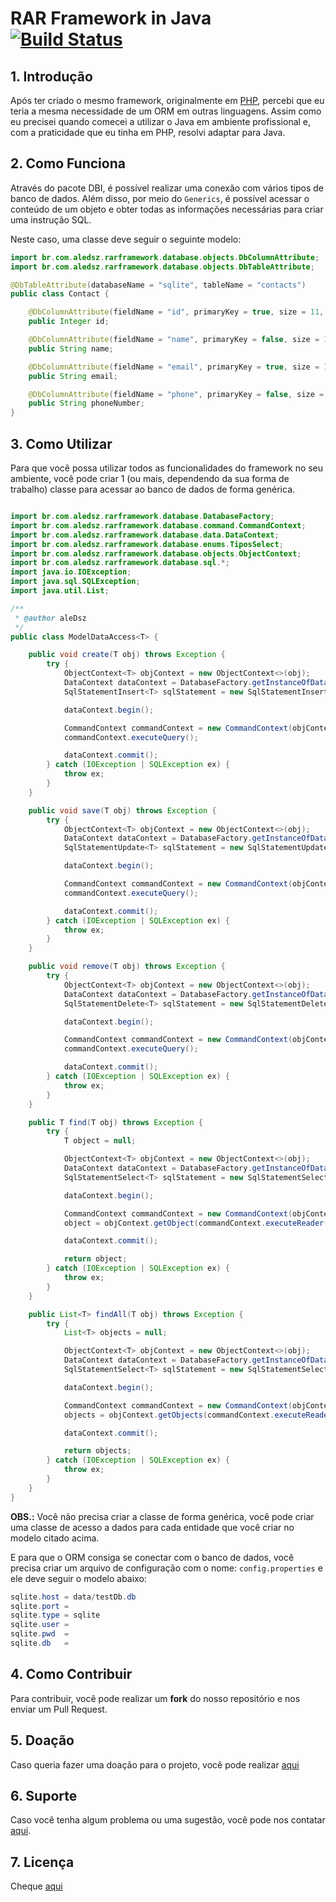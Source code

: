 # RAR Framework in Java [![Build Status](https://travis-ci.org/aleDsz/rarframework-java.svg?branch=master)](https://travis-ci.org/aleDsz/rarframework-java)

## 1. Introdução

Após ter criado o mesmo framework, originalmente em [PHP](https://github.com/aleDsz/rarframework), percebi que eu teria a mesma necessidade de um ORM em outras linguagens. Assim como eu precisei quando comecei a utilizar o Java em ambiente profissional e, com a praticidade que eu tinha em PHP, resolvi adaptar para Java.

## 2. Como Funciona

Através do pacote DBI, é possível realizar uma conexão com vários tipos de banco de dados. Além disso, por meio do `Generics`, é possível acessar o conteúdo de um objeto e obter todas as informações necessárias para criar uma instrução SQL.

Neste caso, uma classe deve seguir o seguinte modelo:

```java
import br.com.aledsz.rarframework.database.objects.DbColumnAttribute;
import br.com.aledsz.rarframework.database.objects.DbTableAttribute;

@DbTableAttribute(databaseName = "sqlite", tableName = "contacts")
public class Contact {

    @DbColumnAttribute(fieldName = "id", primaryKey = true, size = 11, type = "Integer")
    public Integer id;

    @DbColumnAttribute(fieldName = "name", primaryKey = false, size = 120, type = "String")
    public String name;

    @DbColumnAttribute(fieldName = "email", primaryKey = true, size = 120, type = "String")
    public String email;

    @DbColumnAttribute(fieldName = "phone", primaryKey = false, size = 30, type = "String")
    public String phoneNumber;
}

```

## 3. Como Utilizar

Para que você possa utilizar todos as funcionalidades do framework no seu ambiente, você pode criar 1 (ou mais, dependendo da sua forma de trabalho) classe para acessar ao banco de dados de forma genérica.

```java

import br.com.aledsz.rarframework.database.DatabaseFactory;
import br.com.aledsz.rarframework.database.command.CommandContext;
import br.com.aledsz.rarframework.database.data.DataContext;
import br.com.aledsz.rarframework.database.enums.TiposSelect;
import br.com.aledsz.rarframework.database.objects.ObjectContext;
import br.com.aledsz.rarframework.database.sql.*;
import java.io.IOException;
import java.sql.SQLException;
import java.util.List;

/**
 * @author aleDsz
 */
public class ModelDataAccess<T> {

    public void create(T obj) throws Exception {
        try {
            ObjectContext<T> objContext = new ObjectContext<>(obj);
            DataContext dataContext = DatabaseFactory.getInstanceOfDataAccess(objContext.getDatabase());
            SqlStatementInsert<T> sqlStatement = new SqlStatementInsert<>(obj);

            dataContext.begin();

            CommandContext commandContext = new CommandContext(objContext.getDatabase(), sqlStatement.getSql());
            commandContext.executeQuery();

            dataContext.commit();
        } catch (IOException | SQLException ex) {
            throw ex;
        }
    }

    public void save(T obj) throws Exception {
        try {
            ObjectContext<T> objContext = new ObjectContext<>(obj);
            DataContext dataContext = DatabaseFactory.getInstanceOfDataAccess(objContext.getDatabase());
            SqlStatementUpdate<T> sqlStatement = new SqlStatementUpdate<>(obj);

            dataContext.begin();

            CommandContext commandContext = new CommandContext(objContext.getDatabase(), sqlStatement.getSql());
            commandContext.executeQuery();

            dataContext.commit();
        } catch (IOException | SQLException ex) {
            throw ex;
        }
    }

    public void remove(T obj) throws Exception {
        try {
            ObjectContext<T> objContext = new ObjectContext<>(obj);
            DataContext dataContext = DatabaseFactory.getInstanceOfDataAccess(objContext.getDatabase());
            SqlStatementDelete<T> sqlStatement = new SqlStatementDelete<>(obj);

            dataContext.begin();

            CommandContext commandContext = new CommandContext(objContext.getDatabase(), sqlStatement.getSql());
            commandContext.executeQuery();

            dataContext.commit();
        } catch (IOException | SQLException ex) {
            throw ex;
        }
    }

    public T find(T obj) throws Exception {
        try {
            T object = null;

            ObjectContext<T> objContext = new ObjectContext<>(obj);
            DataContext dataContext = DatabaseFactory.getInstanceOfDataAccess(objContext.getDatabase());
            SqlStatementSelect<T> sqlStatement = new SqlStatementSelect<>(obj);

            dataContext.begin();

            CommandContext commandContext = new CommandContext(objContext.getDatabase(), sqlStatement.getSql(TiposSelect.ByKey));
            object = objContext.getObject(commandContext.executeReader());

            dataContext.commit();

            return object;
        } catch (IOException | SQLException ex) {
            throw ex;
        }
    }

    public List<T> findAll(T obj) throws Exception {
        try {
            List<T> objects = null;

            ObjectContext<T> objContext = new ObjectContext<>(obj);
            DataContext dataContext = DatabaseFactory.getInstanceOfDataAccess(objContext.getDatabase());
            SqlStatementSelect<T> sqlStatement = new SqlStatementSelect<>(obj);

            dataContext.begin();

            CommandContext commandContext = new CommandContext(objContext.getDatabase(), sqlStatement.getSql(TiposSelect.All));
            objects = objContext.getObjects(commandContext.executeReader());

            dataContext.commit();

            return objects;
        } catch (IOException | SQLException ex) {
            throw ex;
        }
    }
}
```

**OBS.:** Você não precisa criar a classe de forma genérica, você pode criar uma classe de acesso a dados para cada entidade que você criar no modelo citado acima.

E para que o ORM consiga se conectar com o banco de dados, você precisa criar um arquivo de configuração com o nome: `config.properties` e ele deve seguir o modelo abaixo:

```java
sqlite.host = data/testDb.db
sqlite.port = 
sqlite.type = sqlite
sqlite.user = 
sqlite.pwd  = 
sqlite.db   = 
```

## 4. Como Contribuir

Para contribuir, você pode realizar um **fork** do nosso repositório e nos enviar um Pull Request.

## 5. Doação

Caso queria fazer uma doação para o projeto, você pode realizar [aqui](https://twitch.streamlabs.com/aleDsz)

## 6. Suporte

Caso você tenha algum problema ou uma sugestão, você pode nos contatar [aqui](https://github.com/aleDsz/rarframework-net/issues).

## 7. Licença

Cheque [aqui](LICENSE)
